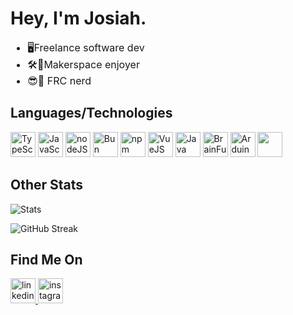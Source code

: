 # Hey, I'm Josiah.

<font size="3">
  <ul>
    <li>🖥️Freelance software dev</li>
    <li>🛠️🎨Makerspace enjoyer</li>
    <li>😎🤖 FRC nerd</li>
  </ul>
</font>

## Languages/Technologies

<img src="https://cdn-icons-png.flaticon.com/512/5968/5968381.png" alt="TypeScript" width="40"/> <img src="https://encrypted-tbn0.gstatic.com/images?q=tbn:ANd9GcQ7irRJw4TGBLaVna9e4edKbdqLPydXoib0BZ1YWX4&s" alt="JavaScript" width="40"/>
<img src="https://www.svgrepo.com/show/303266/nodejs-icon-logo.svg" alt="nodeJS" width="40"/>
<img src="https://seeklogo.com/images/B/bun-logo-A876328A1F-seeklogo.com.png" alt="Bun Logo PNG Vector (SVG) Free Download" width="40"/>
<img src="https://www.svgrepo.com/download/354126/npm-icon.svg" alt="npm" width="40"/>
<img src="https://cdn.iconscout.com/icon/free/png-256/vue-282497.png" alt="VueJS" width="40"/>
<img src="https://cdn-icons-png.flaticon.com/512/226/226777.png" alt="Java" width="40"/>
<img src="https://github.com/bakedPotatoLord/bakedPotatoLord/assets/93680829/1cf6d7ba-1b18-44ef-90d9-2c7857429bfa" alt="BrainFuck (Programming Language)" width="40"/>
<img src="https://brandslogos.com/wp-content/uploads/images/large/arduino-logo-1.png" alt="Arduino Logo PNG Transparent (1) – Brands Logos" width="40"/>
<img src="https://github.com/user-attachments/assets/57755b49-73d2-4e5a-8405-4aa5b154a697" width="40" />




## Other Stats

![Stats](https://github-readme-stats.vercel.app/api?username=bakedPotatoLord&show_icons=true&theme=radical)

![GitHub Streak](https://streak-stats.demolab.com?user=bakedPotatoLord&theme=radical)



## Find Me On

<a href="https://www.linkedin.com/in/josiah-hamm-36208625b/">
<img src="https://www.svgrepo.com/show/303207/linkedin-icon-logo.svg" alt="linkedin" width="40"/>
<a>
<a href="https://www.instagram.com/baked_potato_lord/">
<img src="https://github.com/bakedPotatoLord/bakedPotatoLord/assets/93680829/f9fca737-5cde-4a5d-b730-08def208df49" alt="instagram" width="40"/>
<a>

